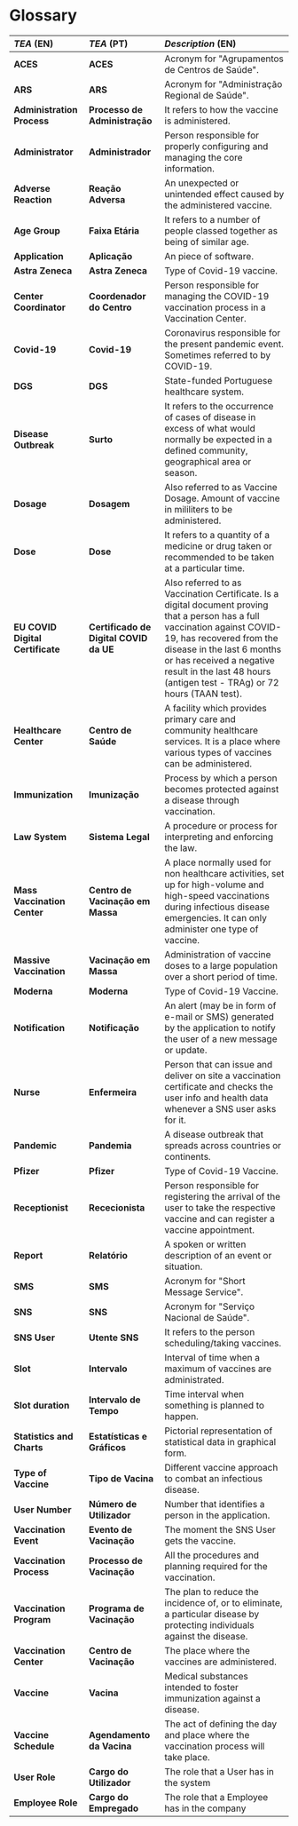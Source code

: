 # Glossary
| **_TEA_** (EN)                   | **_TEA_** (PT)                         | **_Description_** (EN)                                                                                                                                                                                                                                                                      |                                       
|:---------------------------------|:---------------------------------------|:--------------------------------------------------------------------------------------------------------------------------------------------------------------------------------------------------------------------------------------------------------------------------------------------|
| **ACES**                         | **ACES**                               | Acronym for "Agrupamentos de Centros de Saúde".                                                                                                                                                                                                                                             |
| **ARS**                          | **ARS**                                | Acronym for "Administração Regional de Saúde".                                                                                                                                                                                                                                              |
| **Administration Process**       | **Processo de Administração**          | It refers to how the vaccine is administered.                                                                                                                                                                                                                                               |
| **Administrator**                | **Administrador**                      | Person responsible for properly configuring and managing the core information.                                                                                                                                                                                                              |
| **Adverse Reaction**             | **Reação Adversa**                     | An unexpected or unintended effect caused by the administered vaccine.                                                                                                                                                                                                                      |
| **Age Group**                    | **Faixa Etária**                       | It refers to a number of people classed together as being of similar age.                                                                                                                                                                                                                   |
| **Application**                  | **Aplicação**                          | An piece of software.                                                                                                                                                                                                                                                                       |
| **Astra Zeneca**                 | **Astra Zeneca**                       | Type of Covid-19 vaccine.                                                                                                                                                                                                                                                                   |
| **Center Coordinator**           | **Coordenador do Centro**              | Person responsible for managing the COVID-19 vaccination process in a Vaccination Center.                                                                                                                                                                                                   |
| **Covid-19**                     | **Covid-19**                           | Coronavirus responsible for the present pandemic event. Sometimes referred to by COVID-19.                                                                                                                                                                                                  |
| **DGS**                          | **DGS**                                | State-funded Portuguese healthcare system.                                                                                                                                                                                                                                                  |
| **Disease Outbreak**             | **Surto**                              | It refers to the occurrence of cases of disease in excess of what would normally be expected in a defined community, geographical area or season.                                                                                                                                           |
| **Dosage**                       | **Dosagem**                            | Also referred to as Vaccine Dosage. Amount of vaccine in mililiters to be administered.                                                                                                                                                                                                     |
| **Dose**                         | **Dose**                               | It refers to a quantity of a medicine or drug taken or recommended to be taken at a particular time.                                                                                                                                                                                        |
| **EU COVID Digital Certificate** | **Certificado de Digital COVID da UE** | Also referred to as Vaccination Certificate. Is a digital document proving that a person has a full vaccination against COVID-19, has recovered from the disease in the last 6 months or has received a negative result in the last 48 hours (antigen test - TRAg) or 72 hours (TAAN test). |
| **Healthcare Center**            | **Centro de Saúde**                    | A facility which provides primary care and community healthcare services. It is a place where various types of vaccines can be administered.                                                                                                                                                |
| **Immunization**                 | **Imunização**                         | Process by which a person becomes protected against a disease through vaccination.                                                                                                                                                                                                          | 
| **Law System**                   | **Sistema Legal**                      | A procedure or process for interpreting and enforcing the law.                                                                                                                                                                                                                              |
| **Mass Vaccination Center**      | **Centro de Vacinação em Massa**       | A place normally used for non healthcare activities, set up for high-volume and high-speed vaccinations during infectious disease emergencies. It can only administer one type of vaccine.                                                                                                  |
| **Massive Vaccination**          | **Vacinação em Massa**                 | Administration of vaccine doses to a large population over a short period of time.                                                                                                                                                                                                          |
| **Moderna**                      | **Moderna**                            | Type of Covid-19 Vaccine.                                                                                                                                                                                                                                                                   |
| **Notification**                 | **Notificação**                        | An alert (may be in form of e-mail or SMS) generated by the application to notify the user of a new message or update.                                                                                                                                                                      |
| **Nurse**                        | **Enfermeira**                         | Person that can issue and deliver on site a vaccination certificate and checks the user info and health data whenever a SNS user asks for it.                                                                                                                                               |
| **Pandemic**                     | **Pandemia**                           | A disease outbreak that spreads across countries or continents.                                                                                                                                                                                                                             |
| **Pfizer**                       | **Pfizer**                             | Type of Covid-19 Vaccine.                                                                                                                                                                                                                                                                   |
| **Receptionist**                 | **Rececionista**                       | Person responsible for registering the arrival of the user to take the respective vaccine and can register a vaccine appointment.                                                                                                                                                           |
| **Report**                       | **Relatório**                          | A spoken or written description of an event or situation.                                                                                                                                                                                                                                   |
| **SMS**                          | **SMS**                                | Acronym for "Short Message Service".                                                                                                                                                                                                                                                        |
| **SNS**                          | **SNS**                                | Acronym for "Serviço Nacional de Saúde".                                                                                                                                                                                                                                                    |
| **SNS User**                     | **Utente SNS**                         | It refers to the person scheduling/taking vaccines.                                                                                                                                                                                                                                         |
| **Slot**                         | **Intervalo**                          | Interval of time when a maximum of vaccines are administrated.                                                                                                                                                                                                                              |
| **Slot duration**                | **Intervalo de Tempo**                 | Time interval when something is planned to happen.                                                                                                                                                                                                                                          |
| **Statistics and Charts**        | **Estatísticas e Gráficos**            | Pictorial representation of statistical data in graphical form.                                                                                                                                                                                                                             |
| **Type of Vaccine**              | **Tipo de Vacina**                     | Different vaccine approach to combat an infectious disease.                                                                                                                                                                                                                                 |
| **User Number**                  | **Número de Utilizador**               | Number that identifies a person in the application.                                                                                                                                                                                                                                         |
| **Vaccination Event**            | **Evento de Vacinação**                | The moment the SNS User gets the vaccine.                                                                                                                                                                                                                                                   |
| **Vaccination Process**          | **Processo de Vacinação**              | All the procedures and planning required for the vaccination.                                                                                                                                                                                                                               |
| **Vaccination Program**          | **Programa de Vacinação**              | The plan to reduce the incidence of, or to eliminate, a particular disease by protecting individuals against the disease.                                                                                                                                                                   |
| **Vaccination Center**           | **Centro de Vacinação**                | The place where the vaccines are administered.                                                                                                                                                                                                                                              |
| **Vaccine**                      | **Vacina**                             | Medical substances intended to foster immunization against a disease.                                                                                                                                                                                                                       |
| **Vaccine Schedule**             | **Agendamento da Vacina**              | The act of defining the day and place where the vaccination process will take place.                                                                                                                                                                                                        |
| **User Role**                    | **Cargo do Utilizador**                | The role that a User has in the system                                                                                                                                                                                                                                                      |
| **Employee Role**                | **Cargo do Empregado**                 | The role that a Employee has in the company                                                                                                                                                                                                                                                 |